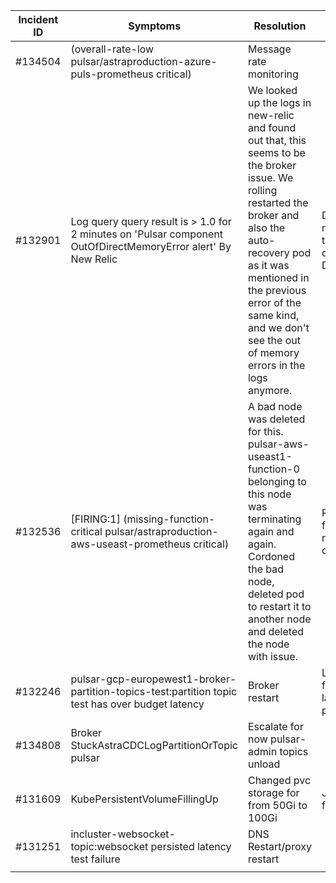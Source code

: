 
| Incident ID | Symptoms                                                                                                        | Resolution                                                                                                                                                                                                                                                                                   | Reason                                                             |
|-------------|-----------------------------------------------------------------------------------------------------------------|----------------------------------------------------------------------------------------------------------------------------------------------------------------------------------------------------------------------------------------------------------------------------------------------|--------------------------------------------------------------------|
| #134504     | (overall-rate-low  pulsar/astraproduction-azure-puls-prometheus critical)                                       | Message rate monitoring                                                                                                                                                                                                                                                                      |                                                                    |
| #132901     | Log query query result is > 1.0 for  2 minutes on 'Pulsar component  OutOfDirectMemoryError alert' By New Relic | We looked up the logs in new-relic  and found out that, this seems to  be the  broker issue.  We rolling  restarted the broker and also the  auto-recovery pod as it was  mentioned in the previous error  of the same kind, and we don't  see the out of memory errors in the logs anymore. | Due to heavy message transfer  that directly effects Direct Memory |
| #132536     | [FIRING:1]  (missing-function-critical  pulsar/astraproduction-aws-useast-prometheus critical)                  | A bad node was deleted for this.  pulsar-aws-useast1-function-0  belonging to this node was terminating  again and again. Cordoned the bad node, deleted pod to restart it to another node and deleted the node with issue.                                                                  | Pulsar-function pod not working  correctly                         |
| #132246     | pulsar-gcp-europewest1-broker-partition-topics-test:partition  topic test has over budget latency               | Broker restart                                                                                                                                                                                                                                                                               | Latency high for pub-sub latency  test at pulsar monitor           |
| #134808     | Broker StuckAstraCDCLogPartitionOrTopic pulsar                                                                  | Escalate for now  pulsar-admin topics unload  <topic name>                                                                                                                                                                                                                                   |                                                                    |
| #131609     | KubePersistentVolumeFillingUp                                                                                   | Changed pvc storage for from  50Gi to 100Gi                                                                                                                                                                                                                                                  | Journal/ledgers filling up                                         |
| #131251     | incluster-websocket-topic:websocket persisted latency  test failure                                             | DNS Restart/proxy restart                                                                                                                                                                                                                                                                    |                                                                    |
|             |                                                                                                                 |                                                                                                                                                                                                                                                                                              |                                                                    |



